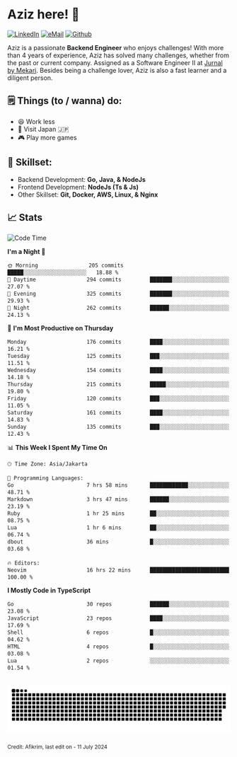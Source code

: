 # Aziz here! 👋

[![LinkedIn](https://img.shields.io/static/v1?message=afikrim&logo=linkedin&label=&color=0077B5&logoColor=white&labelColor=&style=for-the-badge)](https://www.linkedin.com/in/afikrim)
[![eMail](https://img.shields.io/static/v1?message=afikrim10@gmail.com&logo=gmail&label=&color=D14836&logoColor=white&labelColor=&style=for-the-badge)](mailto:afikrim10@gmail.com)
[![Github](https://komarev.com/ghpvc/?username=afikrim&label=Visitors&style=for-the-badge)](https://www.github.com/afikrim)

<!--Introduction-->
Aziz is a passionate **Backend Engineer** who enjoys challenges! With more than 4 years of experience, Aziz has solved many challenges, whether from the past or current company. Assigned as a Software Engineer II at [Jurnal by Mekari](https://jurnal.id). Besides being a challenge lover, Aziz is also a fast learner and a diligent person.

<!--Things TODO-->
## 🗒️ Things (to / wanna) do:

- 😆 Work less
- 🚀 Visit Japan 🇯🇵
- 🎮 Play more games

<!--Skillset-->
## 🏅 Skillset:

- Backend Development: **Go, Java, & NodeJs**
- Frontend Development: **NodeJs (Ts & Js)**
- Other Skillset: **Git, Docker, AWS, Linux, & Nginx**

## 📈 Stats  

<!--START_SECTION:waka-->
![Code Time](http://img.shields.io/badge/Code%20Time-1%2C576%20hrs%2036%20mins-blue)

**I'm a Night 🦉** 

```text
🌞 Morning                205 commits         █████░░░░░░░░░░░░░░░░░░░░   18.88 % 
🌆 Daytime                294 commits         ███████░░░░░░░░░░░░░░░░░░   27.07 % 
🌃 Evening                325 commits         ███████░░░░░░░░░░░░░░░░░░   29.93 % 
🌙 Night                  262 commits         ██████░░░░░░░░░░░░░░░░░░░   24.13 % 
```
📅 **I'm Most Productive on Thursday** 

```text
Monday                   176 commits         ████░░░░░░░░░░░░░░░░░░░░░   16.21 % 
Tuesday                  125 commits         ███░░░░░░░░░░░░░░░░░░░░░░   11.51 % 
Wednesday                154 commits         ████░░░░░░░░░░░░░░░░░░░░░   14.18 % 
Thursday                 215 commits         █████░░░░░░░░░░░░░░░░░░░░   19.80 % 
Friday                   120 commits         ███░░░░░░░░░░░░░░░░░░░░░░   11.05 % 
Saturday                 161 commits         ████░░░░░░░░░░░░░░░░░░░░░   14.83 % 
Sunday                   135 commits         ███░░░░░░░░░░░░░░░░░░░░░░   12.43 % 
```


📊 **This Week I Spent My Time On** 

```text
🕑︎ Time Zone: Asia/Jakarta

💬 Programming Languages: 
Go                       7 hrs 58 mins       ████████████░░░░░░░░░░░░░   48.71 % 
Markdown                 3 hrs 47 mins       ██████░░░░░░░░░░░░░░░░░░░   23.19 % 
Ruby                     1 hr 25 mins        ██░░░░░░░░░░░░░░░░░░░░░░░   08.75 % 
Lua                      1 hr 6 mins         ██░░░░░░░░░░░░░░░░░░░░░░░   06.74 % 
dbout                    36 mins             █░░░░░░░░░░░░░░░░░░░░░░░░   03.68 % 

🔥 Editors: 
Neovim                   16 hrs 22 mins      █████████████████████████   100.00 % 
```

**I Mostly Code in TypeScript** 

```text
Go                       30 repos            ██████░░░░░░░░░░░░░░░░░░░   23.08 % 
JavaScript               23 repos            ████░░░░░░░░░░░░░░░░░░░░░   17.69 % 
Shell                    6 repos             █░░░░░░░░░░░░░░░░░░░░░░░░   04.62 % 
HTML                     4 repos             █░░░░░░░░░░░░░░░░░░░░░░░░   03.08 % 
Lua                      2 repos             ░░░░░░░░░░░░░░░░░░░░░░░░░   01.54 % 
```




<!--END_SECTION:waka-->


<br clear="both">

<div align="center">
  <img src="https://raw.githubusercontent.com/afikrim/afikrim/output/snake.svg" alt="Snake animation" />
</div>


<sub>Credit: Afikrim, last edit on - 11 July 2024</sub>
